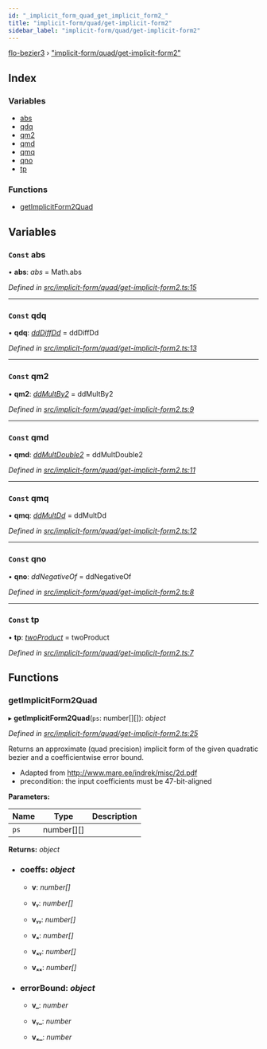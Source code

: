 ```yaml
---
id: "_implicit_form_quad_get_implicit_form2_"
title: "implicit-form/quad/get-implicit-form2"
sidebar_label: "implicit-form/quad/get-implicit-form2"
---
```


[flo-bezier3](../globals.md) › ["implicit-form/quad/get-implicit-form2"](_implicit_form_quad_get_implicit_form2_.md)

## Index

### Variables

* [abs](_implicit_form_quad_get_implicit_form2_.md#const-abs)
* [qdq](_implicit_form_quad_get_implicit_form2_.md#const-qdq)
* [qm2](_implicit_form_quad_get_implicit_form2_.md#const-qm2)
* [qmd](_implicit_form_quad_get_implicit_form2_.md#const-qmd)
* [qmq](_implicit_form_quad_get_implicit_form2_.md#const-qmq)
* [qno](_implicit_form_quad_get_implicit_form2_.md#const-qno)
* [tp](_implicit_form_quad_get_implicit_form2_.md#const-tp)

### Functions

* [getImplicitForm2Quad](_implicit_form_quad_get_implicit_form2_.md#getimplicitform2quad)

## Variables

### `Const` abs

• **abs**: *abs* = Math.abs

*Defined in [src/implicit-form/quad/get-implicit-form2.ts:15](https://github.com/FlorisSteenkamp/FloBezier/blob/6f79660/src/implicit-form/quad/get-implicit-form2.ts#L15)*

___

### `Const` qdq

• **qdq**: *[ddDiffDd](_global_properties_bounds_get_interval_box_get_interval_box_quad_.md#dddiffdd)* = ddDiffDd

*Defined in [src/implicit-form/quad/get-implicit-form2.ts:13](https://github.com/FlorisSteenkamp/FloBezier/blob/6f79660/src/implicit-form/quad/get-implicit-form2.ts#L13)*

___

### `Const` qm2

• **qm2**: *[ddMultBy2](_global_properties_bounds_get_interval_box_get_interval_box_quad_.md#ddmultby2)* = ddMultBy2

*Defined in [src/implicit-form/quad/get-implicit-form2.ts:9](https://github.com/FlorisSteenkamp/FloBezier/blob/6f79660/src/implicit-form/quad/get-implicit-form2.ts#L9)*

___

### `Const` qmd

• **qmd**: *[ddMultDouble2](_global_properties_bounds_get_interval_box_get_interval_box_quad_.md#ddmultdouble2)* = ddMultDouble2

*Defined in [src/implicit-form/quad/get-implicit-form2.ts:11](https://github.com/FlorisSteenkamp/FloBezier/blob/6f79660/src/implicit-form/quad/get-implicit-form2.ts#L11)*

___

### `Const` qmq

• **qmq**: *[ddMultDd](_global_properties_bounds_get_interval_box_get_interval_box_quad_.md#ddmultdd)* = ddMultDd

*Defined in [src/implicit-form/quad/get-implicit-form2.ts:12](https://github.com/FlorisSteenkamp/FloBezier/blob/6f79660/src/implicit-form/quad/get-implicit-form2.ts#L12)*

___

### `Const` qno

• **qno**: *ddNegativeOf* = ddNegativeOf

*Defined in [src/implicit-form/quad/get-implicit-form2.ts:8](https://github.com/FlorisSteenkamp/FloBezier/blob/6f79660/src/implicit-form/quad/get-implicit-form2.ts#L8)*

___

### `Const` tp

• **tp**: *[twoProduct](_intersection_bezier_intersection_implicit_inversion_old_.md#twoproduct)* = twoProduct

*Defined in [src/implicit-form/quad/get-implicit-form2.ts:7](https://github.com/FlorisSteenkamp/FloBezier/blob/6f79660/src/implicit-form/quad/get-implicit-form2.ts#L7)*

## Functions

###  getImplicitForm2Quad

▸ **getImplicitForm2Quad**(`ps`: number[][]): *object*

*Defined in [src/implicit-form/quad/get-implicit-form2.ts:25](https://github.com/FlorisSteenkamp/FloBezier/blob/6f79660/src/implicit-form/quad/get-implicit-form2.ts#L25)*

Returns an approximate (quad precision) implicit form of the given quadratic
bezier and a coefficientwise error bound.
* Adapted from http://www.mare.ee/indrek/misc/2d.pdf
* precondition: the input coefficients must be 47-bit-aligned

**Parameters:**

Name | Type | Description |
------ | ------ | ------ |
`ps` | number[][] |   |

**Returns:** *object*

* ### **coeffs**: *object*

  * **v**: *number[]*

  * **vᵧ**: *number[]*

  * **vᵧᵧ**: *number[]*

  * **vₓ**: *number[]*

  * **vₓᵧ**: *number[]*

  * **vₓₓ**: *number[]*

* ### **errorBound**: *object*

  * **v_**: *number*

  * **vᵧ_**: *number*

  * **vₓ_**: *number*
